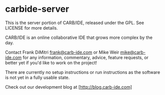 # carbide-server

This is the server portion of CARB/IDE, released under the GPL. See LICENSE for
more details.




CARB/IDE is an online collaborative IDE that grows more 
complex by the day.




Contact Frank DiMitri <frank@carb-ide.com> or Mike Weir <mike@carb-ide.com>
for any information, commentary, advice, feature requests, or better yet if
you'd like to work on the project!

There are currently no setup instructions or run instructions as the software
is not yet in a fully usable state.

Check out our development blog at [http://blog.carb-ide.com]
